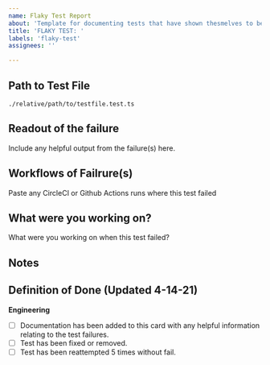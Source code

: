 ```yaml
---
name: Flaky Test Report
about: 'Template for documenting tests that have shown thesmelves to be flaky. These tests fail inconsistently and are often unrelated to the work you are doing. Often times a simple retry (or two) does the trick.'
title: 'FLAKY TEST: '
labels: 'flaky-test'
assignees: ''

---
```


## Path to Test File

```
./relative/path/to/testfile.test.ts
```

## Readout of the failure

Include any helpful output from the failure(s) here.

## Workflows of Failrure(s)

Paste any CircleCI or Github Actions runs where this test failed

## What were you working on?

What were you working on when this test failed?

## Notes

## Definition of Done (Updated 4-14-21)

**Engineering**

- [ ] Documentation has been added to this card with any helpful information relating to the test failures.
- [ ] Test has been fixed or removed.
- [ ] Test has been reattempted 5 times without fail.
